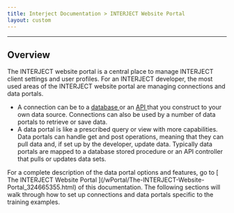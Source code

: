```yaml
---
title: Interject Documentation > INTERJECT Website Portal
layout: custom
---
```

* * *

##  **Overview**

The INTERJECT website portal is a central place to manage INTERJECT client
settings and user profiles. For an INTERJECT developer, the most used areas of
the INTERJECT website portal are managing connections and data portals.

  * A connection can be to a [ database ](/wPortal/Lab-15.2-Database-Connection_136249415.html) or an [ API ](/wPortal/Lab-15.1-API-Connections_324665359.html) that you construct to your own data source. Connections can also be used by a number of data portals to retrieve or save data. 
  * A data portal is like a prescribed query or view with more capabilities. Data portals can handle get and post operations, meaning that they can pull data and, if set up by the developer, update data. Typically data portals are mapped to a database stored procedure or an API controller that pulls or updates data sets. 

For a complete description of the data portal options and features, go to [
The INTERJECT Website Portal ](/wPortal/The-INTERJECT-Website-
Portal_324665355.html) of this documentation. The following sections will walk
through how to set up connections and data portals specific to the training
examples.

